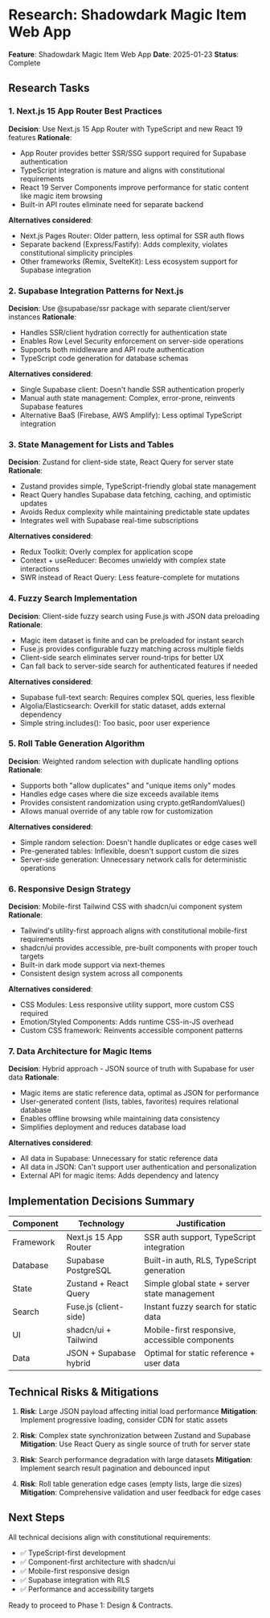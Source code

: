 # Research: Shadowdark Magic Item Web App

**Feature**: Shadowdark Magic Item Web App
**Date**: 2025-01-23
**Status**: Complete

## Research Tasks

### 1. Next.js 15 App Router Best Practices

**Decision**: Use Next.js 15 App Router with TypeScript and new React 19 features
**Rationale**:
- App Router provides better SSR/SSG support required for Supabase authentication
- TypeScript integration is mature and aligns with constitutional requirements
- React 19 Server Components improve performance for static content like magic item browsing
- Built-in API routes eliminate need for separate backend

**Alternatives considered**:
- Next.js Pages Router: Older pattern, less optimal for SSR auth flows
- Separate backend (Express/Fastify): Adds complexity, violates constitutional simplicity principles
- Other frameworks (Remix, SvelteKit): Less ecosystem support for Supabase integration

### 2. Supabase Integration Patterns for Next.js

**Decision**: Use @supabase/ssr package with separate client/server instances
**Rationale**:
- Handles SSR/client hydration correctly for authentication state
- Enables Row Level Security enforcement on server-side operations
- Supports both middleware and API route authentication
- TypeScript code generation for database schemas

**Alternatives considered**:
- Single Supabase client: Doesn't handle SSR authentication properly
- Manual auth state management: Complex, error-prone, reinvents Supabase features
- Alternative BaaS (Firebase, AWS Amplify): Less optimal TypeScript integration

### 3. State Management for Lists and Tables

**Decision**: Zustand for client-side state, React Query for server state
**Rationale**:
- Zustand provides simple, TypeScript-friendly global state management
- React Query handles Supabase data fetching, caching, and optimistic updates
- Avoids Redux complexity while maintaining predictable state updates
- Integrates well with Supabase real-time subscriptions

**Alternatives considered**:
- Redux Toolkit: Overly complex for application scope
- Context + useReducer: Becomes unwieldy with complex state interactions
- SWR instead of React Query: Less feature-complete for mutations

### 4. Fuzzy Search Implementation

**Decision**: Client-side fuzzy search using Fuse.js with JSON data preloading
**Rationale**:
- Magic item dataset is finite and can be preloaded for instant search
- Fuse.js provides configurable fuzzy matching across multiple fields
- Client-side search eliminates server round-trips for better UX
- Can fall back to server-side search for authenticated features if needed

**Alternatives considered**:
- Supabase full-text search: Requires complex SQL queries, less flexible
- Algolia/Elasticsearch: Overkill for static dataset, adds external dependency
- Simple string.includes(): Too basic, poor user experience

### 5. Roll Table Generation Algorithm

**Decision**: Weighted random selection with duplicate handling options
**Rationale**:
- Supports both "allow duplicates" and "unique items only" modes
- Handles edge cases where die size exceeds available items
- Provides consistent randomization using crypto.getRandomValues()
- Allows manual override of any table row for customization

**Alternatives considered**:
- Simple random selection: Doesn't handle duplicates or edge cases well
- Pre-generated tables: Inflexible, doesn't support custom die sizes
- Server-side generation: Unnecessary network calls for deterministic operations

### 6. Responsive Design Strategy

**Decision**: Mobile-first Tailwind CSS with shadcn/ui component system
**Rationale**:
- Tailwind's utility-first approach aligns with constitutional mobile-first requirements
- shadcn/ui provides accessible, pre-built components with proper touch targets
- Built-in dark mode support via next-themes
- Consistent design system across all components

**Alternatives considered**:
- CSS Modules: Less responsive utility support, more custom CSS required
- Emotion/Styled Components: Adds runtime CSS-in-JS overhead
- Custom CSS framework: Reinvents accessible component patterns

### 7. Data Architecture for Magic Items

**Decision**: Hybrid approach - JSON source of truth with Supabase for user data
**Rationale**:
- Magic items are static reference data, optimal as JSON for performance
- User-generated content (lists, tables, favorites) requires relational database
- Enables offline browsing while maintaining data consistency
- Simplifies deployment and reduces database load

**Alternatives considered**:
- All data in Supabase: Unnecessary for static reference data
- All data in JSON: Can't support user authentication and personalization
- External API for magic items: Adds dependency and latency

## Implementation Decisions Summary

| Component | Technology | Justification |
|-----------|------------|---------------|
| Framework | Next.js 15 App Router | SSR auth support, TypeScript integration |
| Database | Supabase PostgreSQL | Built-in auth, RLS, TypeScript generation |
| State | Zustand + React Query | Simple global state + server state management |
| Search | Fuse.js (client-side) | Instant fuzzy search for static data |
| UI | shadcn/ui + Tailwind | Mobile-first responsive, accessible components |
| Data | JSON + Supabase hybrid | Optimal for static reference + user data |

## Technical Risks & Mitigations

1. **Risk**: Large JSON payload affecting initial load performance
   **Mitigation**: Implement progressive loading, consider CDN for static assets

2. **Risk**: Complex state synchronization between Zustand and Supabase
   **Mitigation**: Use React Query as single source of truth for server state

3. **Risk**: Search performance degradation with large datasets
   **Mitigation**: Implement search result pagination and debounced input

4. **Risk**: Roll table generation edge cases (empty lists, large die sizes)
   **Mitigation**: Comprehensive validation and user feedback for edge cases

## Next Steps

All technical decisions align with constitutional requirements:
- ✅ TypeScript-first development
- ✅ Component-first architecture with shadcn/ui
- ✅ Mobile-first responsive design
- ✅ Supabase integration with RLS
- ✅ Performance and accessibility targets

Ready to proceed to Phase 1: Design & Contracts.